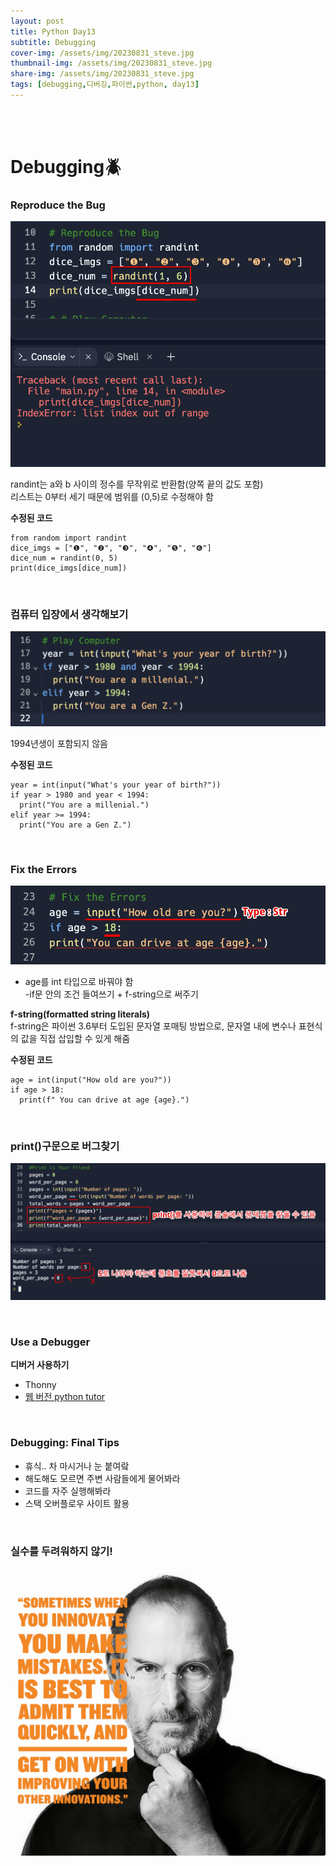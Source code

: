 ```yaml
---
layout: post
title: Python Day13
subtitle: Debugging
cover-img: /assets/img/20230831_steve.jpg
thumbnail-img: /assets/img/20230831_steve.jpg
share-img: /assets/img/20230831_steve.jpg
tags: [debugging,디버깅,파이썬,python, day13]
---
```

<br><br>

# Debugging🪲  
### Reproduce the Bug  

![1](/assets/img/20230831_debugging.png)  

randint는 a와 b 사이의 정수를 무작위로 반환함(양쪽 끝의 값도 포함)  
리스트는 0부터 세기 때문에 범위를 (0,5)로 수정해야 함  

**수정된 코드**  

~~~
from random import randint
dice_imgs = ["❶", "❷", "❸", "❹", "❺", "❻"]
dice_num = randint(0, 5)
print(dice_imgs[dice_num])
~~~

<br>

### 컴퓨터 입장에서 생각해보기  

![2](/assets/img/20230831_debugging2.png)  

1994년생이 포함되지 않음  

**수정된 코드**  

~~~
year = int(input("What's your year of birth?"))
if year > 1980 and year < 1994:
  print("You are a millenial.")
elif year >= 1994:
  print("You are a Gen Z.")
~~~

<br>

### Fix the Errors  

![3](/assets/img/20230831_debugging3.png)  

- age를 int 타입으로 바꿔야 함  
-if문 안의 조건 들여쓰기 + f-string으로 써주기  

**f-string(formatted string literals)**  
f-string은 파이썬 3.6부터 도입된 문자열 포매팅 방법으로, 문자열 내에 변수나 표현식의 값을 직접 삽입할 수 있게 해줌  

**수정된 코드**  

~~~
age = int(input("How old are you?"))
if age > 18:
  print(f" You can drive at age {age}.")
~~~

<br>

### print()구문으로 버그찾기  

![4](/assets/img/20230831_debugging4.png)  

<br>

### Use a Debugger  

**디버거 사용하기**  
- Thonny  
- [웹 버전 python tutor](https://pythontutor.com/visualize.html#mode=edit)

<br>

### Debugging: Final Tips  
- 휴식.. 차 마시거나 눈 붙여랔  
- 해도해도 모르면 주변 사람들에게 물어봐라  
- 코드를 자주 실행해봐라  
- 스택 오버플로우 사이트 활용

<br> 

### 실수를 두려워하지 않기!  

![5](/assets/img/20230831_steve.jpg)  
